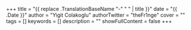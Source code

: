 +++
title = "{{ replace .TranslationBaseName "-" " " | title }}"
date = "{{ .Date }}"
author = "Yigit Colakoglu"
authorTwitter = "theFr1nge"
cover = ""
tags = []
keywords = []
description = ""
showFullContent = false
+++
